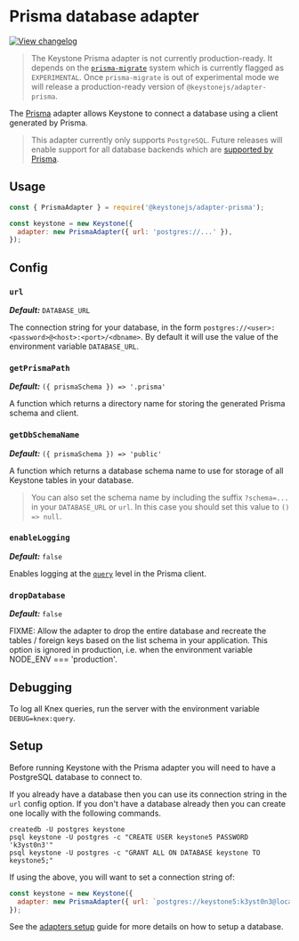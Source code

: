 <!--[meta]
section: api
subSection: database-adapters
title: Prisma adapter
[meta]-->

# Prisma database adapter

[![View changelog](https://img.shields.io/badge/changelogs.xyz-Explore%20Changelog-brightgreen)](https://changelogs.xyz/@keystonejs/adapter-prisma)

> The Keystone Prisma adapter is not currently production-ready. It depends on the [`prisma-migrate`](https://www.prisma.io/docs/reference/tools-and-interfaces/prisma-migrate) system which is currently flagged as `EXPERIMENTAL`. Once `prisma-migrate` is out of experimental mode we will release a production-ready version of `@keystonejs/adapter-prisma`.

The [Prisma](https://www.prisma.io/) adapter allows Keystone to connect a database using a client generated by Prisma.

> This adapter currently only supports `PostgreSQL`. Future releases will enable support for all database backends which are [supported by Prisma](https://www.prisma.io/docs/reference/database-connectors/database-features).

## Usage

```javascript
const { PrismaAdapter } = require('@keystonejs/adapter-prisma');

const keystone = new Keystone({
  adapter: new PrismaAdapter({ url: 'postgres://...' }),
});
```

## Config

### `url`

_**Default:**_ `DATABASE_URL`

The connection string for your database, in the form `postgres://<user>:<password>@<host>:<port>/<dbname>`.
By default it will use the value of the environment variable `DATABASE_URL`.

### `getPrismaPath`

_**Default:**_ `({ prismaSchema }) => '.prisma'`

A function which returns a directory name for storing the generated Prisma schema and client.

### `getDbSchemaName`

_**Default:**_ `({ prismaSchema }) => 'public'`

A function which returns a database schema name to use for storage of all Keystone tables in your database.

> You can also set the schema name by including the suffix `?schema=...` in your `DATABASE_URL` or `url`. In this case you should set this value to `() => null`.

### `enableLogging`

_**Default:**_ `false`

Enables logging at the [`query`](https://www.prisma.io/docs/reference/tools-and-interfaces/prisma-client/logging#overview) level in the Prisma client.

### `dropDatabase`

_**Default:**_ `false`

FIXME: Allow the adapter to drop the entire database and recreate the tables / foreign keys based on the list schema in your application. This option is ignored in production, i.e. when the environment variable NODE_ENV === 'production'.

## Debugging

To log all Knex queries, run the server with the environment variable `DEBUG=knex:query`.

## Setup

Before running Keystone with the Prisma adapter you will need to have a PostgreSQL database to connect to.

If you already have a database then you can use its connection string in the `url` config option.
If you don't have a database already then you can create one locally with the following commands.

```shell allowCopy=false showLanguage=false
createdb -U postgres keystone
psql keystone -U postgres -c "CREATE USER keystone5 PASSWORD 'k3yst0n3'"
psql keystone -U postgres -c "GRANT ALL ON DATABASE keystone TO keystone5;"
```

If using the above, you will want to set a connection string of:

```javascript
const keystone = new Keystone({
  adapter: new PrismaAdapter({ url: `postgres://keystone5:k3yst0n3@localhost:5432/keystone` }),
});
```

See the [adapters setup](/docs/quick-start/adapters.md) guide for more details on how to setup a database.

